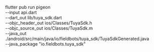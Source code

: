 flutter pub run pigeon \
--input api.dart \
--dart_out lib/tuya_sdk.dart \
--objc_header_out ios/Classes/TuyaSdk.h \
--objc_source_out ios/Classes/TuyaSdk.m \
--java_out ./android/src/main/java/io/fieldbots/tuya_sdk/TuyaSdkGenerated.java \
--java_package "io.fieldbots.tuya_sdk"
